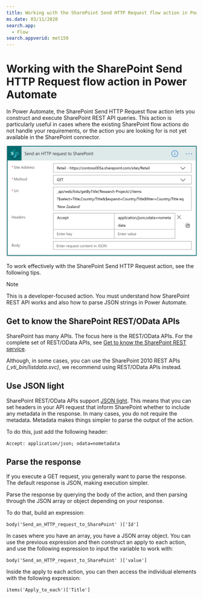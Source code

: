 ```yaml
---
title: Working with the SharePoint Send HTTP Request flow action in Power Automate
ms.date: 03/11/2020
search.app: 
  - Flow
search.appverid: met150
---
```


# Working with the SharePoint Send HTTP Request flow action in Power Automate
In Power Automate, the SharePoint Send HTTP Request flow action lets you construct and execute SharePoint REST API queries. This action is particularly useful in cases where the existing SharePoint flow actions do not handle your requirements, or the action you are looking for is not yet available in the SharePoint connector.

![Send an HTTP Request to SharePoint action](../../../images/flow-send-http-request-to-sp-action.png)

To work effectively with the SharePoint Send HTTP Request action, see the following tips.

> [!NOTE]
> This is a developer-focused action. You must understand how SharePoint REST API works and also how to parse JSON strings in Power Automate.

## Get to know the SharePoint REST/OData APIs
SharePoint has many APIs. The focus here is the REST/OData APIs. For the complete set of REST/OData APIs, see [Get to know the SharePoint REST service](https://docs.microsoft.com/sharepoint/dev/sp-add-ins/get-to-know-the-sharepoint-rest-service#bk_learnmore).

Although, in some cases, you can use the SharePoint 2010 REST APIs *(_vti_bin/listdata.svc)*, we recommend using REST/OData APIs instead.

## Use JSON light
SharePoint REST/OData APIs support [JSON light](https://www.microsoft.com/microsoft-365/blog/2014/08/13/json-light-support-rest-sharepoint-api-released/). This means that you can set headers in your API request that inform SharePoint whether to include any metadata in the response. In many cases, you do not require the metadata. Metadata makes things simpler to parse the output of the action.

To do this, just add the following header:

```http
Accept: application/json; odata=nometadata
```

## Parse the response
If you execute a GET request, you generally want to parse the response. The default response is JSON, making execution simpler.

Parse the response by querying the body of the action, and then parsing through the JSON array or object depending on your response.

To do that, build an expression:

```http
body('Send_an_HTTP_request_to_SharePoint' )['Id']
```

In cases where you have an array, you have a JSON array object. You can use the previous expression and then construct an apply to each action, and use the following expression to input the variable to work with:

```http
body('Send_an_HTTP_request_to_SharePoint' )['value']
```

Inside the apply to each action, you can then access the individual elements with the following expression:

```http
items('Apply_to_each')['Title']
```
